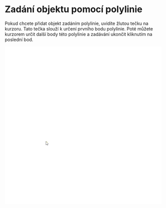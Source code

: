 # Zadání objektu pomocí polylinie

Pokud chcete přidat objekt zadáním polylinie, uvidíte žlutou tečku na kurzoru. Tato tečka slouží k určení prvního bodu polylinie. Poté můžete kurzorem určit další body této polylinie a zadávání ukončit kliknutím na poslední bod.

![Alt text](insertPolyline.gif)